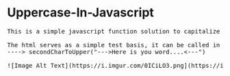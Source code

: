 # Uppercase-In-Javascript
<pre>
This is a simple javascript function solution to capitalize every second character in a text or word, including spaces in the character count.

The html serves as a simple test basis, it can be called in the browser console together with the function value as follows.
----> secondCharToUpper("--->Here is you word....<---")

![Image Alt Text](https://i.imgur.com/0ICiLO3.png](https://i.postimg.cc/SNYMmGC7/K-perny-felv-tel-25.png)https://i.postimg.cc/SNYMmGC7/K-perny-felv-tel-25.png)
</pre>
